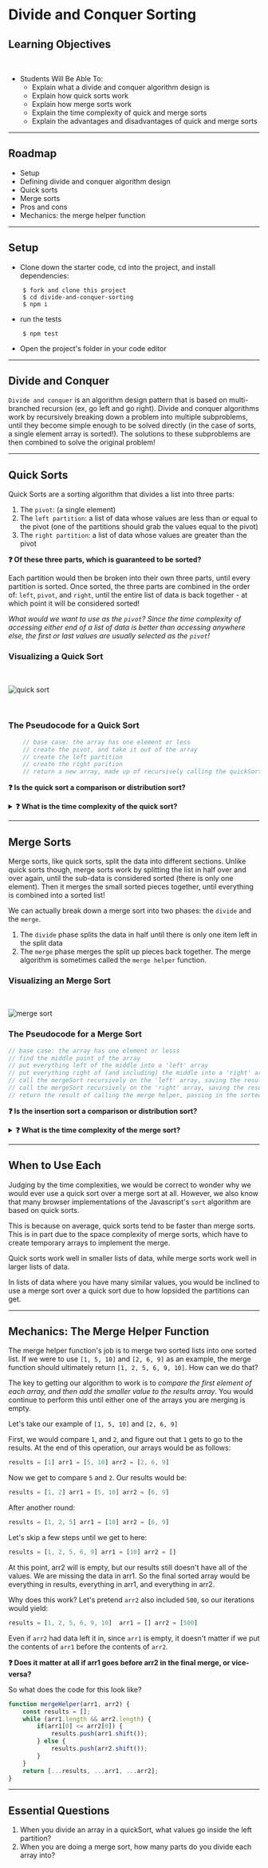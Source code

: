 
# Divide and Conquer Sorting

## Learning Objectives
<br>

- Students Will Be Able To:
	- Explain what a divide and conquer algorithm design is
    - Explain how quick sorts work
    - Explain how merge sorts work
    - Explain the time complexity of quick and merge sorts
    - Explain the advantages and disadvantages of quick and merge sorts

---
## Roadmap

* Setup
* Defining divide and conquer algorithm design
* Quick sorts
* Merge sorts
* Pros and cons
* Mechanics: the merge helper function

___

## Setup

* Clone down the starter code, cd into the project, and install dependencies:
```
    $ fork and clone this project
    $ cd divide-and-conquer-sorting
    $ npm i
```

* run the tests
```
    $ npm test
```

* Open the project's folder in your code editor

---

## Divide and Conquer

``Divide and conquer`` is an algorithm design pattern that is based on multi-branched recursion (ex, go left and go right). Divide and conquer algorithms work by recursively breaking down a problem into multiple subproblems, until they become simple enough to be solved directly (in the case of sorts, a single element array is sorted!). The solutions to these subproblems are then combined to solve the original problem!

___

## Quick Sorts

Quick Sorts are a sorting algorithm that divides a list into three parts:

1. The ``pivot``: (a single element)
2. The ``left partition``: a list of data whose values are less than or equal to the pivot (one of the partitions should grab the values equal to the pivot)
3. The ``right partition``: a list of data whose values are greater than the pivot

**❓ Of these three parts, which is guaranteed to be sorted?**

Each partition would then be broken into their own three parts, until every partition is sorted. Once sorted, the three parts are combined in the order of: ``left``, ``pivot``, and ``right``, until the entire list of data is back together - at which point it will be considered sorted!

*What would we want to use as the ``pivot``? Since the time complexity of accessing either end of a list of data is better than accessing anywhere else, the first or last values are usually selected as the ``pivot``!*

### Visualizing a Quick Sort

<br>

![quick sort](https://ga-instruction.s3.amazonaws.com/assets/tech/computer-science/divide-conquer-sorts/2-Diagram.png)

<br>

### The Pseudocode for a Quick Sort

```js
    // base case: the array has one element or less
    // create the pivot, and take it out of the array
    // create the left partition
    // create the right parition
    // return a new array, made up of recursively calling the quickSort with the left partition, followed by the pivot, followed by the quickSort of the right partition 
```

**❓ Is the quick sort a comparison or distribution sort?**

<details>
    <summary><strong>❓ What is the time complexity of the quick sort?</strong></summary>
    <p> Believe it or not, the worst case time complexity of a quick sort is still O(N^2). Why is this so? Consider a case where the pivot is always going to be the largest or smallest value within the partition, wouldn't we have to run the recursive function for every other element in the partition? </p>
</details>

___

## Merge Sorts

Merge sorts, like quick sorts, split the data into different sections. Unlike quick sorts though, merge sorts work by splitting the list in half over and over again, until the sub-data is considered sorted (there is only one element). Then it merges the small sorted pieces together, until everything is combined into a sorted list!

We can actually break down a merge sort into two phases: the ``divide`` and the ``merge``.

1. The ``divide`` phase splits the data in half until there is only one item left in the split data
2. The ``merge`` phase merges the split up pieces back together. The merge algorithm is sometimes called the ``merge helper`` function.

### Visualizing an Merge Sort

<br>

![merge sort](https://ga-instruction.s3.amazonaws.com/assets/tech/computer-science/divide-conquer-sorts/english/1-Phase1-Phase2-Diagram.png)

### The Pseudocode for a Merge Sort

```js
// base case: the array has one element or lesss
// find the middle point of the array
// put everything left of the middle into a 'left' array
// put everything right of (and including) the middle into a 'right' array
// call the mergeSort recursively on the 'left' array, saving the result to another array
// call the mergeSort recursively on the 'right' array, saving the result to another array
// return the result of calling the merge helper, passing in the sorted left and sorted right arrays
```

**❓ Is the insertion sort a comparison or distribution sort?**


<details>
    <summary><strong>❓ What is the time complexity of the merge sort?</strong></summary>
    <p>The time compexity of the divide phase cuts the array in half with each iteration, making it a O(log(N)) operation. However, merging the data back together is an O(N) operation, as it will compare every item in each sub list. The combined time complexity then is O(N log(N))</p>    
</details>


___

## When to Use Each

Judging by the time complexities, we would be correct to wonder why we would ever use a quick sort over a merge sort at all. However, we also know that many browser implementations of the Javascript's ``sort`` algorithm are based on quick sorts.

This is because on average, quick sorts tend to be faster than merge sorts. This is in part due to the space complexity of merge sorts, which have to create temporary arrays to implement the merge.

Quick sorts work well in smaller lists of data, while merge sorts work well in larger lists of data.

In lists of data where you have many similar values, you would be inclined to use a merge sort over a quick sort due to how lopsided the partitions can get.

___

## Mechanics: The Merge Helper Function

The merge helper function's job is to merge two sorted lists into one sorted list. If we were to use ``[1, 5, 10]`` and ``[2, 6, 9]`` as an example, the merge function should ultimately return ``[1, 2, 5, 6, 9, 10]``. How can we do that?

The key to getting our algorithm to work is to *compare the first element of each array, and then add the smaller value to the results array*. You would continue to perform this until either one of the arrays you are merging is empty.

Let's take our example of ``[1, 5, 10]`` and ``[2, 6, 9]``


First, we would compare ``1``, and ``2``, and figure out that ``1`` gets to go to the results. At the end of this operation, our arrays would be as follows:

```js
results = [1] arr1 = [5, 10] arr2 = [2, 6, 9]
```

Now we get to compare ``5`` and ``2``. Our results would be:

```js
results = [1, 2] arr1 = [5, 10] arr2 = [6, 9]
```

After another round:

```js
results = [1, 2, 5] arr1 = [10] arr2 = [6, 9]
```

Let's skip a few steps until we get to here:

```js
results = [1, 2, 5, 6, 9] arr1 = [10] arr2 = []
```

At this point, arr2 will is empty, but our results still doesn't have all of the values. We are missing the data in arr1. So the final sorted array would be everything in results, everything in arr1, and everything in arr2. 

Why does this work? Let's pretend ``arr2`` also included ``500``, so our iterations would yield:

```js
results = [1, 2, 5, 6, 9, 10]  arr1 = [] arr2 = [500]
```

Even if ``arr2`` had data left it in, since ``arr1`` is empty, it doesn't matter if we put the contents of ``arr1`` before the contents of ``arr2``.

**❓ Does it matter at all if arr1 goes before arr2 in the final merge, or vice-versa?**

So what does the code for this look like?

```js
function mergeHelper(arr1, arr2) {
    const results = []; 
    while (arr1.length && arr2.length) {
        if(arr1[0] <= arr2[0]) {
            results.push(arr1.shift());
        } else {
            results.push(arr2.shift());
        }
    }
    return [...results, ...arr1, ...arr2];
}
```

___
## Essential Questions
1. When you divide an array in a quickSort, what values go inside the left partition?
2. When you are doing a merge sort, how many parts do you divide each array into?
